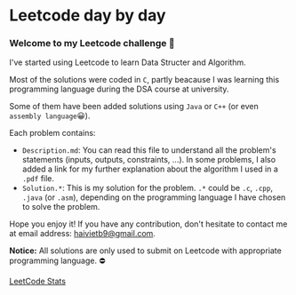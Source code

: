 # Leetcode day by day

### Welcome to my Leetcode challenge :partying_face:

   I've started using Leetcode to learn Data Structer and Algorithm.
   
   Most of the solutions were coded in ```C```, partly beacause I was learning this programming language during the DSA course at university.
   
   Some of them have been added solutions using ```Java``` or ```C++``` (or even ```assembly language```:grinning:).  

   Each problem contains:
   - ```Description.md```: You can read this file to understand all the problem's statements (inputs, outputs, constraints, ...). In some problems, I also added a link for my further explanation about the algorithm I used in a ```.pdf``` file.
   - ```Solution.*```: This is my solution for the problem. ```.*``` could be ```.c```, ```.cpp```, ```.java``` (or ```.asm```), depending on the programming language I have chosen to solve the problem.
  
   Hope you enjoy it! If you have any contribution, don't hesitate to contact me at email address: haivietb9@gmail.com.

   __Notice:__ All solutions are only used to submit on Leetcode with appropriate programming language. :no_entry:

  [LeetCode Stats](https://leetcard.jacoblin.cool/haivietb9?theme=light&font=Noto%20Sans%20Rejang)


